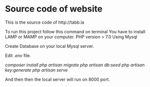 <h1>Source code of website</h1>
<p>This is the source code of http://tabb.la</p>

To run this project follow this command on terminal
You have to install LAMP or MAMP on your computer.
PHP version > 7.0
Using Mysql

Create Database on your local Mysql server.

Edit _.env_ file.


_composer install_
_php artisan migrate_
_php artisan db:seed_
_php artisan key:generate_
_php artisan serve_

And then then the local server will run on 8000 port.

